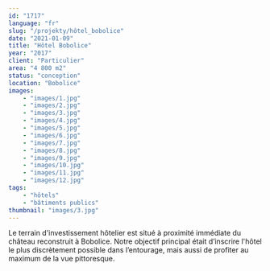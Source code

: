 ```yaml
---
id: "1717"
language: "fr"
slug: "/projekty/hôtel_bobolice"
date: "2021-01-09"
title: "Hôtel Bobolice"
year: "2017"
client: "Particulier"
area: "4 800 m2"
status: "conception"
location: "Bobolice"
images: 
    - "images/1.jpg"
    - "images/2.jpg"
    - "images/3.jpg"
    - "images/4.jpg"    
    - "images/5.jpg"    
    - "images/6.jpg"    
    - "images/7.jpg"    
    - "images/8.jpg"    
    - "images/9.jpg"    
    - "images/10.jpg"    
    - "images/11.jpg"    
    - "images/12.jpg"    
tags: 
    - "hôtels"
    - "bâtiments publics"
thumbnail: "images/3.jpg"
---
```

Le terrain d'investissement hôtelier est situé à&nbsp;proximité immédiate du château reconstruit à&nbsp;Bobolice. Notre objectif principal était d’inscrire l'hôtel le plus discrètement possible dans l’entourage, mais aussi de profiter au maximum de la vue pittoresque.
